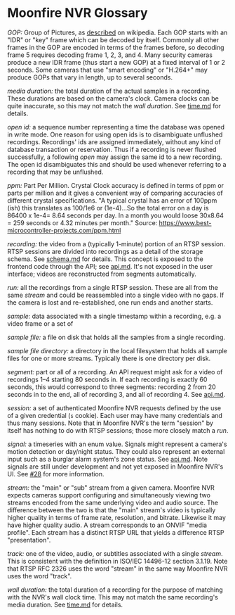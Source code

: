 # Moonfire NVR Glossary

*GOP:* Group of Pictures, as
[described](https://en.wikipedia.org/wiki/Group_of_pictures) on wikipedia.
Each GOP starts with an "IDR" or "key" frame which can be decoded by itself.
Commonly all other frames in the GOP are encoded in terms of the frames before,
so decoding frame 5 requires decoding frame 1, 2, 3, and 4. Many security
cameras produce a new IDR frame (thus start a new GOP) at a fixed interval of
1 or 2 seconds. Some cameras that use "smart encoding" or "H.264+" may produce
GOPs that vary in length, up to several seconds.

*media duration:* the total duration of the actual samples in a recording. These
durations are based on the camera's clock. Camera clocks can be quite
inaccurate, so this may not match the *wall duration*. See [time.md](time.md)
for details.

*open id:* a sequence number representing a time the database was opened in
write mode. One reason for using open ids is to disambiguate unflushed
recordings. Recordings' ids are assigned immediately, without any kind of
database transaction or reservation. Thus if a recording is never flushed
successfully, a following *open* may assign the same id to a new recording.
The open id disambiguates this and should be used whenever referring to a
recording that may be unflushed.

*ppm:* Part Per Million.  Crystal Clock accuracy is defined in terms of ppm or 
parts per million and it gives a convenient way of comparing accuracies 
of different crystal specifications. "A typical crystal has an error of 
100ppm (ish) this translates as 100/1e6 or (1e-4)...So the total error on a day 
is 86400 x 1e-4= 8.64 seconds per day. In a month you would loose 
30x8.64 = 259 seconds or 4.32 minutes per month." 
Source: https://www.best-microcontroller-projects.com/ppm.html

*recording:* the video from a (typically 1-minute) portion of an RTSP session.
RTSP sessions are divided into recordings as a detail of the
storage schema. See [schema.md](schema.md) for details. This concept is exposed
to the frontend code through the API; see [api.md](api.md). It's not exposed in
the user interface; videos are reconstructed from segments automatically.

*run:* all the recordings from a single RTSP session. These are all from the
same *stream* and could be reassembled into a single video with no gaps. If the
 camera is lost and re-established, one run ends and another starts.

*sample:* data associated with a single timestamp within a recording, e.g. a video
frame or a set of 

*sample file:* a file on disk that holds all the samples from a single recording.

*sample file directory:* a directory in the local filesystem that holds all
sample files for one or more streams. Typically there is one directory per disk.

*segment:* part or all of a recording. An API request might ask for a video of
recordings 1–4 starting 80 seconds in. If each recording is exactly 60 seconds,
this would correspond to three segments: recording 2 from 20 seconds in to
the end, all of recording 3, and all of recording 4. See [api.md](api.md).

*session:* a set of authenticated Moonfire NVR requests defined by the use of a
given credential (`s` cookie). Each user may have many credentials and thus
many sessions. Note that in Moonfire NVR's the term "session" by itself has
nothing to do with RTSP sessions; those more closely match a *run*.

*signal:* a timeseries with an enum value. Signals might represent a camera's
motion detection or day/night status. They could also represent an external
input such as a burglar alarm system's zone status. See [api.md](api.md).
Note signals are still under development and not yet exposed in Moonfire NVR's
UI. See [#28](https://github.com/scottlamb/moonfire-nvr/issues/28) for more
information.

*stream:* the "main" or "sub" stream from a given camera. Moonfire NVR expects
cameras support configuring and simultaneously viewing two streams encoded from
the same underlying video and audio source. The difference between the two is
that the "main" stream's video is typically higher quality in terms of frame
rate, resolution, and bitrate. Likewise it may have higher quality audio.
A stream corresponds to an ONVIF "media profile". Each stream has a distinct
RTSP URL that yields a difference RTSP "presentation".

*track:* one of the video, audio, or subtitles associated with a single
*stream*. This is consistent with the definition in ISO/IEC 14496-12 section
3.1.19. Note that RTSP RFC 2326 uses the word "stream" in the same way
Moonfire NVR uses the word "track".

*wall duration:* the total duration of a recording for the purpose of matching
with the NVR's wall clock time. This may not match the same recording's media
duration. See [time.md](time.md) for details.
